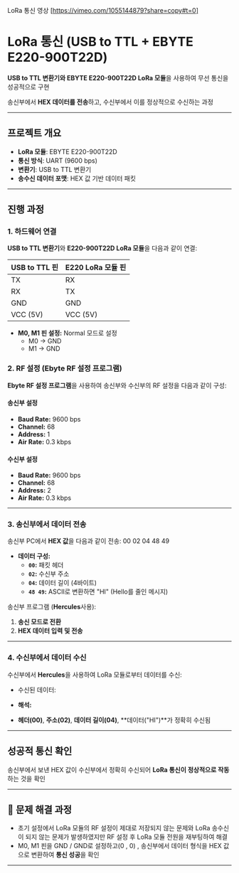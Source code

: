 LoRa 통신 영상 [https://vimeo.com/1055144879?share=copy#t=0]

# LoRa 통신 (USB to TTL + EBYTE E220-900T22D)

**USB to TTL 변환기와 EBYTE E220-900T22D LoRa 모듈**을 사용하여 무선 통신을 성공적으로 구현

송신부에서 **HEX 데이터를 전송**하고, 수신부에서 이를 정상적으로 수신하는 과정

---

##  프로젝트 개요
- **LoRa 모듈**: EBYTE E220-900T22D  
- **통신 방식**: UART (9600 bps)  
- **변환기**: USB to TTL 변환기  
- **송수신 데이터 포맷**: HEX 값 기반 데이터 패킷  

---

##  진행 과정

### 1. 하드웨어 연결
**USB to TTL 변환기**와 **E220-900T22D LoRa 모듈**을 다음과 같이 연결:

| USB to TTL 핀 | E220 LoRa 모듈 핀 |
|---------------|-------------------|
| TX            | RX                |
| RX            | TX                |
| GND           | GND               |
| VCC (5V)      | VCC (5V)          |

- **M0, M1 핀 설정:** Normal 모드로 설정  
  - M0 → GND  
  - M1 → GND  

### 2. RF 설정 (Ebyte RF 설정 프로그램)
**Ebyte RF 설정 프로그램**을 사용하여 송신부와 수신부의 RF 설정을 다음과 같이 구성:

#### **송신부 설정**
- **Baud Rate:** 9600 bps  
- **Channel:** 68  
- **Address:** 1  
- **Air Rate:** 0.3 kbps  


#### **수신부 설정**
- **Baud Rate:** 9600 bps  
- **Channel:** 68  
- **Address:** 2  
- **Air Rate:** 0.3 kbps  
---

### 3. 송신부에서 데이터 전송
송신부 PC에서 **HEX 값**을 다음과 같이 전송:
00 02 04 48 49


- **데이터 구성:**  
  - **`00`:** 패킷 헤더  
  - **`02`:** 수신부 주소  
  - **`04`:** 데이터 길이 (4바이트)  
  - **`48 49`:** ASCII로 변환하면 "HI" (Hello를 줄인 메시지)

송신부 프로그램 (**Hercules**사용):
1. **송신 모드로 전환**
2. **HEX 데이터 입력 및 전송**

---

### 4. 수신부에서 데이터 수신
수신부에서 **Hercules**을 사용하여 LoRa 모듈로부터 데이터를 수신:
- 수신된 데이터:


- **해석:**  
- **헤더(00)**, **주소(02)**, **데이터 길이(04)**, **데이터("HI")**가 정확히 수신됨

---

##  **성공적 통신 확인**
송신부에서 보낸 HEX 값이 수신부에서 정확히 수신되어 **LoRa 통신이 정상적으로 작동**하는 것을 확인

---

## 🔧 **문제 해결 과정**
- 초기 설정에서 LoRa 모듈의 RF 설정이 제대로 저장되지 않는 문제와 LoRa 송수신이 되지 않는 문제가 발생하였지만 RF 설정 후 LoRa 모듈 전원을 재부팅하여 해결
- M0, M1 핀을 GND / GND로 설정하고(0 , 0) , 송신부에서 데이터 형식을 HEX 값으로 변환하여 **통신 성공**을 확인

---


